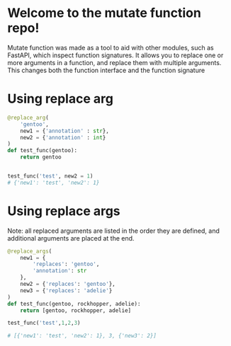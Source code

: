 # Welcome to the mutate function repo!

Mutate function was made as a tool to aid with other modules, such as FastAPI, which inspect function signatures. It allows you to replace one or more arguments in a function, and replace them with multiple arguments. This changes both the function interface and the function signature

# Using replace arg
```py
@replace_arg(
    'gentoo', 
    new1 = {'annotation' : str}, 
    new2 = {'annotation' : int}
)
def test_func(gentoo):
    return gentoo


test_func('test', new2 = 1)
# {'new1': 'test', 'new2': 1}
```

# Using replace args

Note: all replaced arguments are listed in the order they are defined, and additional arguments are placed at the end.

```py
@replace_args(
    new1 = {
        'replaces': 'gentoo',
        'annotation': str
    },
    new2 = {'replaces': 'gentoo'},
    new3 = {'replaces': 'adelie'}
)
def test_func(gentoo, rockhopper, adelie):
    return [gentoo, rockhopper, adelie]

test_func('test',1,2,3)

# [{'new1': 'test', 'new2': 1}, 3, {'new3': 2}]


```